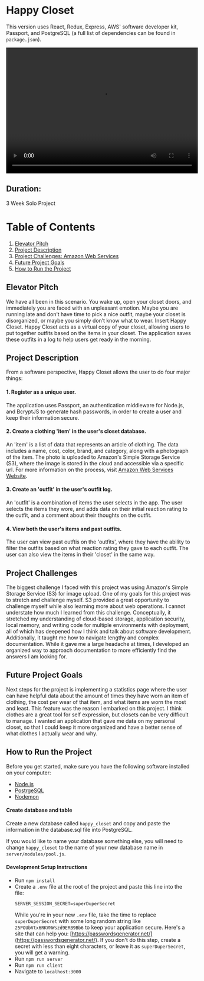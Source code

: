 # Happy Closet

This version uses React, Redux, Express, AWS' software developer kit, Passport, and PostgreSQL (a full list of dependencies can be found in `package.json`).

<video width="520" height="340" controls>
  <source src="documentation/demo_video.mp4" type="video/mp4">
</video>

## Duration:

3 Week Solo Project

# Table of Contents

1. [Elevator Pitch](#elevator-pitch)
2. [Project Description](#project-description)
3. [Project Challenges: Amazon Web Services](#project-challenges)
4. [Future Project Goals](#future-project-goals)
5. [How to Run the Project](#how-to-run-the-project)

## Elevator Pitch

We have all been in this scenario. You wake up, open your closet doors, and immediately you are faced with an unpleasant emotion. Maybe you are running late and don’t have time to pick a nice outfit, maybe your closet is disorganized, or maybe you simply don’t know what to wear. Insert Happy Closet. Happy Closet acts as a virtual copy of your closet, allowing users to put together outfits based on the items in your closet. The application saves these outfits in a log to help users get ready in the morning.

## Project Description

From a software perspective, Happy Closet allows the user to do four major things:

#### 1. Register as a unique user.

The application uses Passport, an authentication middleware for Node.js, and BcryptJS to generate hash passwords, in order to create a user and keep their information secure.

#### 2. Create a clothing 'item' in the user's closet database.

An 'item' is a list of data that represents an article of clothing. The data includes a name, cost, color, brand, and category, along with a photograph of the item. The photo is uploaded to Amazon's Simple Storage Service (S3), where the image is stored in the cloud and accessible via a specific url. For more information on the process, visit [Amazon Web Services Website](https://aws.amazon.com/s3/).

#### 3. Create an 'outfit' in the user's outfit log.

An 'outfit' is a combination of items the user selects in the app. The user selects the items they wore, and adds data on their initial reaction rating to the outfit, and a comment about their thoughts on the outfit.

#### 4. View both the user's items and past outfits.

The user can view past outftis on the 'outfits', where they have the ability to filter the outfits based on what reaction rating they gave to each outfit. The user can also view the items in their 'closet' in the same way.

## Project Challenges

The biggest challenge I faced with this project was using Amazon's Simple Storage Service (S3) for image upload. One of my goals for this project was to stretch and challenge myself. S3 provided a great opportunity to challenge myself while also learning more about web operations. I cannot understate how much I learned from this challenge. Conceptually, it stretched my understanding of cloud-based storage, application security, local memory, and writing code for multiple environments with deployment, all of which has deepened how I think and talk about software development. Additionally, it taught me how to navigate lengthy and complex documentation. While it gave me a large headache at times, I developed an organized way to approach documentation to more efficiently find the answers I am looking for.

## Future Project Goals

Next steps for the project is implementing a statistics page where the user can have helpful data about the amount of times they have worn an item of clothing, the cost per wear of that item, and what items are worn the most and least. This feature was the reason I embarked on this project. I think clothes are a great tool for self expression, but closets can be very difficult to manage. I wanted an application that gave me data on my personal closet, so that I could keep it more organized and have a better sense of what clothes I actually wear and why.

## How to Run the Project

Before you get started, make sure you have the following software installed on your computer:

- [Node.js](https://nodejs.org/en/)
- [PostrgeSQL](https://www.postgresql.org/)
- [Nodemon](https://nodemon.io/)

#### Create database and table

Create a new database called `happy_closet` and copy and paste the information in the database.sql file into PostgreSQL.

If you would like to name your database something else, you will need to change `happy_closet` to the name of your new database name in `server/modules/pool.js`.

#### Development Setup Instructions

- Run `npm install`
- Create a `.env` file at the root of the project and paste this line into the file:
  ```
  SERVER_SESSION_SECRET=superDuperSecret
  ```
  While you're in your new `.env` file, take the time to replace `superDuperSecret` with some long random string like `25POUbVtx6RKVNWszd9ERB9Bb6` to keep your application secure. Here's a site that can help you: [https://passwordsgenerator.net/](https://passwordsgenerator.net/). If you don't do this step, create a secret with less than eight characters, or leave it as `superDuperSecret`, you will get a warning.
- Run `npm run server`
- Run `npm run client`
- Navigate to `localhost:3000`
